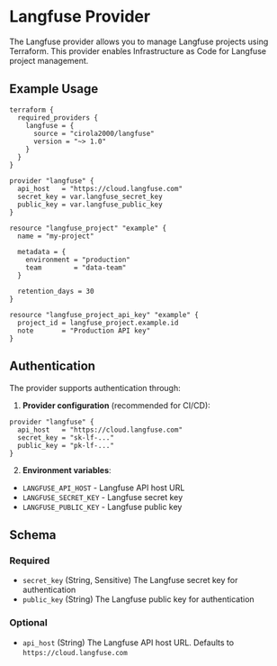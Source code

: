 # Langfuse Provider

The Langfuse provider allows you to manage Langfuse projects using Terraform. This provider enables Infrastructure as Code for Langfuse project management.

## Example Usage

```hcl
terraform {
  required_providers {
    langfuse = {
      source = "cirola2000/langfuse"
      version = "~> 1.0"
    }
  }
}

provider "langfuse" {
  api_host   = "https://cloud.langfuse.com"
  secret_key = var.langfuse_secret_key
  public_key = var.langfuse_public_key
}

resource "langfuse_project" "example" {
  name = "my-project"
  
  metadata = {
    environment = "production"
    team        = "data-team"
  }
  
  retention_days = 30
}

resource "langfuse_project_api_key" "example" {
  project_id = langfuse_project.example.id
  note       = "Production API key"
}
```

## Authentication

The provider supports authentication through:

1. **Provider configuration** (recommended for CI/CD):
```hcl
provider "langfuse" {
  api_host   = "https://cloud.langfuse.com"
  secret_key = "sk-lf-..."
  public_key = "pk-lf-..."
}
```

2. **Environment variables**:
- `LANGFUSE_API_HOST` - Langfuse API host URL
- `LANGFUSE_SECRET_KEY` - Langfuse secret key
- `LANGFUSE_PUBLIC_KEY` - Langfuse public key

## Schema

### Required

- `secret_key` (String, Sensitive) The Langfuse secret key for authentication
- `public_key` (String) The Langfuse public key for authentication

### Optional

- `api_host` (String) The Langfuse API host URL. Defaults to `https://cloud.langfuse.com` 